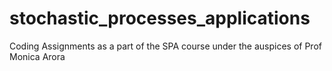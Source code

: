 # stochastic_processes_applications
Coding Assignments as a part of the SPA course under the auspices of Prof Monica Arora
